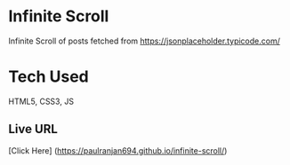 # Infinite Scroll

Infinite Scroll of posts fetched from https://jsonplaceholder.typicode.com/

# Tech Used

HTML5, CSS3, JS

## Live URL
[Click Here] (https://paulranjan694.github.io/infinite-scroll/)